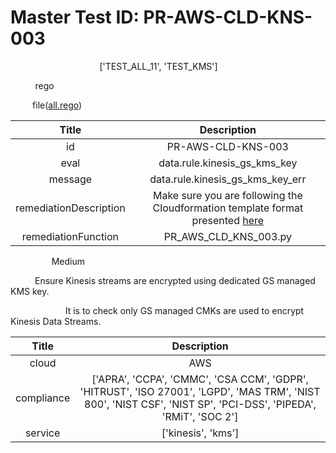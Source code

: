 



# Master Test ID: PR-AWS-CLD-KNS-003


***<font color="white">Master Snapshot Id:</font>*** ['TEST_ALL_11', 'TEST_KMS']

***<font color="white">type:</font>*** rego

***<font color="white">rule:</font>*** file([all.rego])  
  
  
  
  

|Title|Description|
| :---: | :---: |
|id|PR-AWS-CLD-KNS-003|
|eval|data.rule.kinesis_gs_kms_key|
|message|data.rule.kinesis_gs_kms_key_err|
|remediationDescription|Make sure you are following the Cloudformation template format presented <a href='https://boto3.amazonaws.com/v1/documentation/api/latest/reference/services/kinesis.html#Kinesis.Client.describe_stream' target='_blank'>here</a>|
|remediationFunction|PR_AWS_CLD_KNS_003.py|


***<font color="white">Severity:</font>*** Medium

***<font color="white">Title:</font>*** Ensure Kinesis streams are encrypted using dedicated GS managed KMS key.

***<font color="white">Description:</font>*** It is to check only GS managed CMKs are used to encrypt Kinesis Data Streams.  
  
  

|Title|Description|
| :---: | :---: |
|cloud|AWS|
|compliance|['APRA', 'CCPA', 'CMMC', 'CSA CCM', 'GDPR', 'HITRUST', 'ISO 27001', 'LGPD', 'MAS TRM', 'NIST 800', 'NIST CSF', 'NIST SP', 'PCI-DSS', 'PIPEDA', 'RMiT', 'SOC 2']|
|service|['kinesis', 'kms']|



[all.rego]: https://github.com/prancer-io/prancer-compliance-test/tree/master/aws/cloud/all.rego
